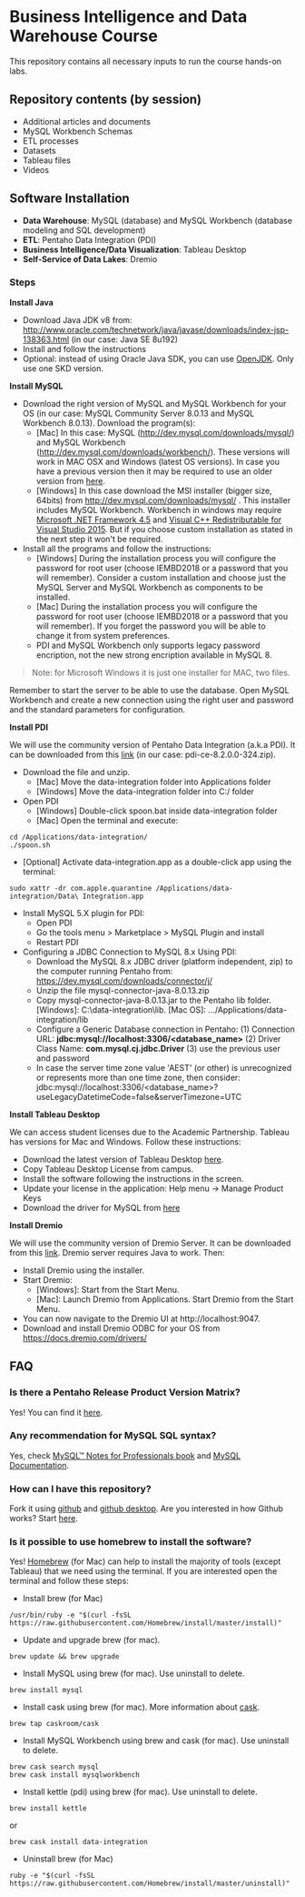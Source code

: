 # Business Intelligence and Data Warehouse Course

This repository contains all necessary inputs to run the course hands-on labs. 

## Repository contents (by session)

  - Additional articles and documents
  - MySQL Workbench Schemas
  - ETL processes
  - Datasets
  - Tableau files
  - Videos

## Software Installation

  - **Data Warehouse**: MySQL (database) and MySQL Workbench (database modeling and SQL development)
  - **ETL**: Pentaho Data Integration (PDI)
  - **Business Intelligence/Data Visualization**: Tableau Desktop
  - **Self-Service of Data Lakes**: Dremio

### Steps

**Install Java**

  - Download Java JDK v8 from: http://www.oracle.com/technetwork/java/javase/downloads/index-jsp-138363.html (in our case: Java SE 8u192)
  - Install and follow the instructions
  - Optional: instead of using Oracle Java SDK, you can use [OpenJDK](https://openjdk.java.net/). Only use one SKD version.

**Install MySQL**

  - Download the right version of MySQL and MySQL Workbench for your OS (in our case: MySQL Community Server 8.0.13 and MySQL Workbench 8.0.13). Download the program(s): 
    - [Mac] In this case: MySQL (http://dev.mysql.com/downloads/mysql/) and MySQL Workbench (http://dev.mysql.com/downloads/workbench/). These versions will work in MAC OSX and Windows (latest OS versions). In case you have a previous version then it may be required to use an older version from [here](https://downloads.mysql.com/archives/installer/).
    - [Windows] In this case download the MSI installer (bigger size, 64bits) from http://dev.mysql.com/downloads/mysql/ . This installer includes MySQL Workbench. Workbench in windows may require [Microsoft .NET Framework 4.5](https://www.microsoft.com/en-us/download/details.aspx?id=30653) and [Visual C++ Redistributable for Visual Studio 2015](https://www.microsoft.com/en-us/download/details.aspx?id=48145). But if you choose custom installation as stated in the next step it won't be required. 
  - Install all the programs and follow the instructions:
    - [Windows] During the installation process you will configure the password for root user (choose IEMBD2018 or a password that you will remember). Consider a custom installation and choose just the MySQL Server and MySQL Workbench as components to be installed.
    - [Mac] During the installation process you will configure the password for root user (choose IEMBD2018 or a password that you will remember). If you forget the password you will be able to change it from system preferences.
    - PDI and MySQL Workbench only supports legacy password encription, not the new strong encription available in MySQL 8.

> Note: for Microsoft Windows it is just one installer for MAC, two files.

Remember to start the server to be able to use the database. Open MySQL Workbench and create a new connection using the right user and password and the standard parameters for configuration.

**Install PDI**

We will use the community version of Pentaho Data Integration (a.k.a PDI). It can be downloaded from this [link](https://sourceforge.net/projects/pentaho/files/Pentaho%208.2/client-tools/) (in our case: pdi-ce-8.2.0.0-324.zip).

  - Download the file and unzip.
    - [Mac] Move the data-integration folder into Applications folder
    - [Windows] Move the data-integration folder into C:/ folder
  - Open PDI
    - [Windows] Double-click spoon.bat inside data-integration folder
    - [Mac] Open the terminal and execute:
    
```
cd /Applications/data-integration/
./spoon.sh
```    
  - [Optional] Activate data-integration.app as a double-click app using the terminal:
  
``` 
sudo xattr -dr com.apple.quarantine /Applications/data-integration/Data\ Integration.app
```  

  - Install MySQL 5.X plugin for PDI:
    - Open PDI
    - Go the tools menu > Marketplace > MySQL Plugin and install
    - Restart PDI
  - Configuring a JDBC Connection to MySQL 8.x Using PDI:
    - Download the MySQL 8.x JDBC driver (platform independent, zip) to the computer running Pentaho from: https://dev.mysql.com/downloads/connector/j/
    - Unzip the file mysql-connector-java-8.0.13.zip
    - Copy mysql-connector-java-8.0.13.jar to the Pentaho lib folder. [Windows]: C:\data-integration\lib. [Mac OS]: …/Applications/data-integration/lib
    - Configure a Generic Database connection in Pentaho: (1) Connection URL: **jdbc:mysql://localhost:3306/<database_name>** (2) Driver Class Name: **com.mysql.cj.jdbc.Driver** (3) use the previous user and password
    - In case the server time zone value 'AEST' (or other) is unrecognized or represents more than one time zone, then consider: jdbc:mysql://localhost:3306/<database_name>?useLegacyDatetimeCode=false&serverTimezone=UTC

**Install Tableau Desktop**

We can access student licenses due to the Academic Partnership. Tableau has versions for Mac and Windows. Follow these instructions:

  - Download the latest version of Tableau Desktop [here](https://www.tableau.com/academic).
  - Copy Tableau Desktop License from campus.
  - Install the software following the instructions in the screen.
  - Update your license in the application: Help menu -> Manage Product Keys
  - Download the driver for MySQL from [here](https://www.tableau.com/support/drivers)

**Install Dremio**

We will use the community version of Dremio Server. It can be downloaded from this [link](https://www.dremio.com/download/). Dremio server requires Java to work. Then:

  - Install Dremio using the installer.
  - Start Dremio:
      - [Windows]: Start from the Start Menu.
      - [Mac]: Launch Dremio from Applications. Start Dremio from the Start Menu.
  - You can now navigate to the Dremio UI at http://localhost:9047.
  - Download and install Dremio ODBC for your OS from https://docs.dremio.com/drivers/

## FAQ

### Is there a Pentaho Release Product Version Matrix?

Yes! You can find it [here](https://wiki.pentaho.com/display/PEOpen/Pentaho+Release+Product+Version+Matrix+8.x).

### Any recommendation for MySQL SQL syntax?

Yes, check [MySQL™ Notes for Professionals book](http://books.goalkicker.com/MySQLBook/) and [MySQL Documentation](https://dev.mysql.com/doc/).

### How can I have this repository?

Fork it using [github](https://www.github.com) and [github desktop](https://www.desktop.github.com). Are you interested in how Github works? Start [here](https://guides.github.com/activities/hello-world/).

### Is it possible to use homebrew to install the software?

Yes! [Homebrew](https://brew.sh) (for Mac) can help to install the majority of tools (except Tableau) that we need using the terminal. If you are interested open the terminal and follow these steps:

  - Install brew (for Mac)
  
``` 
/usr/bin/ruby -e "$(curl -fsSL https://raw.githubusercontent.com/Homebrew/install/master/install)"
```

  - Update and upgrade brew (for mac). 

``` 
brew update && brew upgrade
``` 

  - Install MySQL using brew (for mac). Use uninstall to delete.

``` 
brew install mysql
``` 

  - Install cask using brew (for mac). More information about [cask](http://caskroom.io).

``` 
brew tap caskroom/cask
``` 

  - Install MySQL Workbench using brew and cask (for mac). Use uninstall to delete.

``` 
brew cask search mysql
brew cask install mysqlworkbench
``` 

  - Install kettle (pdi) using brew (for mac). Use uninstall to delete.

``` 
brew install kettle
``` 

or 

``` 
brew cask install data-integration
``` 

  - Uninstall brew (for Mac)

``` 
ruby -e "$(curl -fsSL https://raw.githubusercontent.com/Homebrew/install/master/uninstall)"
``` 
